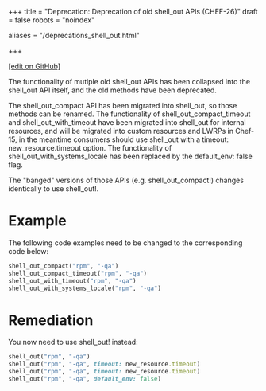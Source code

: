 +++
title = "Deprecation: Deprecation of old shell_out APIs (CHEF-26)"
draft = false
robots = "noindex"


aliases = "/deprecations_shell_out.html"


  
    
    
    
    
+++    

[\[edit on GitHub\]](https://github.com/chef/chef-web-docs/blob/master/content/deprecations_shell_out.md)



The functionality of mutiple old <span
class="title-ref">shell_out</span> APIs has been collapsed into the
<span class="title-ref">shell_out</span> API itself, and the old
methods have been deprecated.

The <span class="title-ref">shell_out_compact</span> API has been
migrated into <span class="title-ref">shell_out</span>, so those
methods can be renamed. The functionality of <span
class="title-ref">shell_out_compact_timeout</span> and <span
class="title-ref">shell_out_with_timeout</span> have been migrated
into <span class="title-ref">shell_out</span> for internal resources,
and will be migrated into custom resources and LWRPs in Chef-15, in the
meantime consumers should use shell_out with a <span
class="title-ref">timeout: new_resource.timeout</span> option. The
functionality of <span
class="title-ref">shell_out_with_systems_locale</span> has been
replaced by the <span class="title-ref">default_env: false</span> flag.

The "banged" versions of those APIs (e.g. <span
class="title-ref">shell_out_compact!</span>) changes identically to
use <span class="title-ref">shell_out!</span>.

Example
=======

The following code examples need to be changed to the corresponding code
below:

``` ruby
shell_out_compact("rpm", "-qa")
shell_out_compact_timeout("rpm", "-qa")
shell_out_with_timeout("rpm", "-qa")
shell_out_with_systems_locale("rpm", "-qa")
```

Remediation
===========

You now need to use shell_out! instead:

``` ruby
shell_out("rpm", "-qa")
shell_out("rpm", "-qa", timeout: new_resource.timeout)
shell_out("rpm", "-qa", timeout: new_resource.timeout)
shell_out("rpm", "-qa", default_env: false)
```

